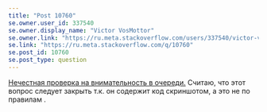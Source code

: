 ```yaml
---
title: "Post 10760"
se.owner.user_id: 337540
se.owner.display_name: "Victor VosMottor"
se.owner.link: "https://ru.meta.stackoverflow.com/users/337540/victor-vosmottor"
se.link: "https://ru.meta.stackoverflow.com/q/10760"
se.post_id: 10760
se.post_type: question
---
```

<p><a href="https://ru.stackoverflow.com/questions/1158365/%d0%9b%d0%be%d0%b3%d0%b8%d0%ba%d0%b0-%d1%80%d0%b0%d0%b7%d0%bc%d0%b5%d1%89%d0%b5%d0%bd%d0%b8%d1%8f-%d0%b4%d0%be%d1%87%d0%b5%d1%80%d0%bd%d0%b8%d1%85-%d0%b1%d0%bb%d0%be%d0%ba%d0%be%d0%b2-%d0%b2-html-css">Нечестная проверка на внимательность в очереди.</a> Считаю, что этот вопрос следует закрыть т.к. он содержит код скриншотом, а это не по правилам .</p>
